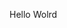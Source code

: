 Hello Wolrd


















































































































































































































































































































































































































































































































































































































































































































































































































